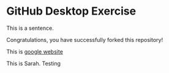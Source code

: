 # GitHub Desktop Exercise

This is a sentence.

Congratulations, you have successfully forked this repository!

This is [google website](https://www.google.com)


This is Sarah. Testing